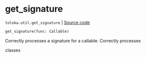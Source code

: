 # get_signature
`toloka.util.get_signature` | [Source code](https://github.com/Toloka/toloka-kit/blob/v1.1.1/src/util/__init__.py#L48)

```python
get_signature(func: Callable)
```

Correctly processes a signature for a callable. Correctly processes


classes

